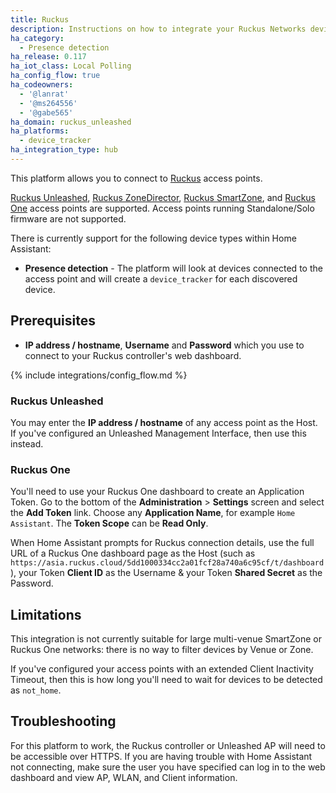 ```yaml
---
title: Ruckus
description: Instructions on how to integrate your Ruckus Networks device into Home Assistant.
ha_category:
  - Presence detection
ha_release: 0.117
ha_iot_class: Local Polling
ha_config_flow: true
ha_codeowners:
  - '@lanrat'
  - '@ms264556'
  - '@gabe565'
ha_domain: ruckus_unleashed
ha_platforms:
  - device_tracker
ha_integration_type: hub
---
```


This platform allows you to connect to [Ruckus](https://www.ruckusnetworks.com/) access points.

[Ruckus Unleashed](https://www.ruckusnetworks.com/products/network-control-and-management/controller-less/),
[Ruckus ZoneDirector](https://support.ruckuswireless.com/products/73),
[Ruckus SmartZone](https://www.ruckusnetworks.com/products/network-control-and-management/network-controllers/),
and [Ruckus One](https://www.ruckusnetworks.com/products/network-control-and-management/cloud-managed/)
access points are supported. Access points running Standalone/Solo firmware are not supported.

There is currently support for the following device types within Home Assistant:

- **Presence detection** - The platform will look at devices connected to the access point and will
create a `device_tracker` for each discovered device.

## Prerequisites

- **IP address / hostname**, **Username** and **Password** which you use to connect
    to your Ruckus controller's web dashboard.

{% include integrations/config_flow.md %}

### Ruckus Unleashed

You may enter the **IP address / hostname** of any access point as the Host.
If you've configured an Unleashed Management Interface, then use this instead.

### Ruckus One

You'll need to use your Ruckus One dashboard to create an Application Token. Go to the bottom of the
**Administration** > **Settings** screen and select the **Add Token** link. Choose any
**Application Name**, for example `Home Assistant`. The **Token Scope** can be **Read Only**.

When Home Assistant prompts for Ruckus connection details, use the full URL of a Ruckus One
dashboard page as the Host (such as `https://asia.ruckus.cloud/5dd1000334cc2a01fcf28a740a6c95cf/t/dashboard`),
your Token **Client ID** as the Username & your Token **Shared Secret** as the Password.

## Limitations

This integration is not currently suitable for large multi-venue SmartZone or Ruckus One networks: there
is no way to filter devices by Venue or Zone.

If you've configured your access points with an extended Client Inactivity Timeout, then this is how long
you'll need to wait for devices to be detected as `not_home`.

## Troubleshooting

For this platform to work, the Ruckus controller or Unleashed AP will need to be accessible over HTTPS.
If you are having trouble with Home Assistant not connecting, make sure the user you have specified
can log in to the web dashboard and view AP, WLAN, and Client information.
